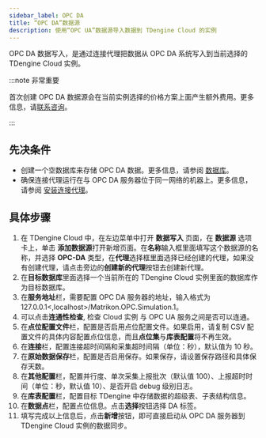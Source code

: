 ```yaml
---
sidebar_label: OPC DA
title: “OPC DA”数据源
description: 使用“OPC UA”数据源导入数据到 TDengine Cloud 的实例
---
```


OPC DA 数据写入，是通过连接代理把数据从 OPC DA 系统写入到当前选择的 TDengine Cloud 实例。

:::note 非常重要

首次创建 OPC DA 数据源会在当前实例选择的价格方案上面产生额外费用。更多信息，请[联系咨询](https://cloud.taosdata.com)。

:::

## 先决条件

- 创建一个空数据库来存储 OPC DA 数据。更多信息，请参阅 [数据库](../../../programming/model/#create-database)。
- 确保连接代理运行在与 OPC DA 服务器位于同一网络的机器上。更多信息，请参阅 [安装连接代理](../install-agent/)。

## 具体步骤

1. 在 TDengine Cloud 中，在左边菜单中打开 **数据写入** 页面，在 **数据源** 选项卡上，单击 **添加数据源**打开新增页面。在**名称**输入框里面填写这个数据源的名称，并选择 **OPC-DA** 类型，在**代理**选择框里面选择已经创建的代理，如果没有创建代理，请点击旁边的**创建新的代理**按钮去创建新代理。
2. 在**目标数据库**里面选择一个当前所在的 TDengine Cloud 实例里面的数据库作为目标数据库。
3. 在**服务地址**栏，需要配置 OPC DA 服务器的地址，输入格式为 127.0.0.1\<,localhost>/Matrikon.OPC.Simulation.1。
4. 可以点击**连通性检查**, 检查 Cloud 实例 与 OPC UA 服务之间是否可以连通。
5. 在**点位配置文件**栏，配置是否启用点位配置文件。如果启用，请复制 CSV 配置文件的具体内容配置点位信息，而且**点位集**与**库表配置**将不再生效。
6. 在**连接**栏，配置连接超时间隔和采集超时间隔（单位：秒），默认值为 10 秒。
7. 在**原始数据保存**栏，配置是否启用保存。如果保存，请设置保存路径和具体保存天数。
8. 在**其他配置**栏，配置并行度、单次采集上报批次（默认值 100）、上报超时时间（单位：秒，默认值 10）、是否开启 debug 级别日志。
9. 在**库表配置**栏，配置目标 TDengine 中存储数据的超级表、子表结构信息。
10. 在**数据点**栏，配置点位信息。点击**选择**按钮选择 DA 标签。
11. 填写完成以上信息后，点击**新增**按钮，即可直接启动从 OPC DA 服务器到 TDengine Cloud 实例的数据同步。
